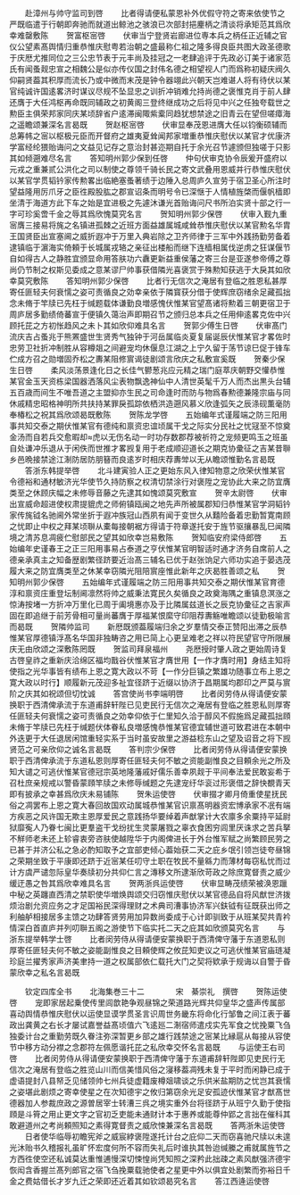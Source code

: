 <!-- { "loadSidebar": true } -->
　　赴漳州与帅守监司到啓
　　比者得请便私蒙恩补外优假守符之寄来依使节之严既临遣于行朝即奔驰而就道出鲸池之骇浪已次部封挹麈柄之清谈将承矩范其爲欣幸难罄敷陈
　　贺富枢宻啓
　　伏审当宁登贤岩廊进位専本兵之柄任正近辅之官仪公望素髙舆情归重恭惟庆慰粤若治朝之盛最称仁祖之隆多得良臣共图大政圣德歌于庆厯尤推同位之三公忠节表于元丰尚及挂冠之一老肆追评于先政必订美于诸家范氏有闻蚤觌忠宣之相魏公是似亦传仪国之封伟名德之相望视人门而爲称初疑庆阀久仰嗣贤葢其积厚而流长乃或中微而末茂是钟令器翊此兴朝天岂难谌人将有待伏以某官纯诚许国逺畧济时谋议尽规不坠显忠之训折冲销难允持尚德之褒惟克肖于前人肆还膺于大任鸿枢再命既同辅政之初黄阁三登终继成功之后将见中兴之任独夸载世之勲臣主俱荣邦家同庆某顷辞省户逺滞闽陬紫槖同趋犹想禁途之旧青云在望但嗟瘴海之遥瞻颂兼深名言曷既
　　贺赵枢宻啓
　　伏审显奉茂恩进膺大任以钧衡硕辅而总筹帏之宻以枢极元臣而开督府之雄夷夏耸闻邦家増重恭惟庆慰伏以某官才优康济学富经纶猥贻诲问之文益见记存之意治封甚迩期自托于余光召节遽颁但独嗟于只影其如倾遡难尽名言
　　答知明州郭少保到任啓
　　仲句伏审克协令辰爰开盛府以元戎之重兼贰公洪化之司以制使之尊领千骑长民之寄文武叠用恩威并行恭惟庆慰伏以某官学贯韬钤家传勲畧出临絶塞蚤著绩于边陲入总周庐久宣劳于宿卫圣心所注时望益隆用厉爪牙之臣徃殿股肱之郡宣诏条而明号令已深惬于人情植旌棨而偃帆樯即坐清于海道方此下车之始是宜进极之先遽沐谦光首贻诲问尺书所泊实贤十部之行一字可珍奚啻千金之辱其爲欣愧莫究名言
　　贺知明州郭少保啓
　　伏审入觐九重宻膺三接易将旄之名镇进孤棘之近班方面益雄属城咸耸恭惟庆慰伏以某官勲名华胄王国贤臣出宣塞阃之威折遐冲于万里入典岩除之卫齐师律于三军中外践扬勤劳备着逮镇临于濵海实倚頼于长城属戎辂之亲征出楼船而继下连樯相属伐逆虏之狂谋偃节自如得古人之静胜宜颁显命用答肤功六纛更新益重侯藩之寄三台是亚遂参帝傅之尊尚仍节制之权斯见委成之意某谬尸帅事获借隣光喜褒赏于殊勲知获逃于大戾其如欣幸莫究敷陈
　　答知明州郭少保啓
　　比者行无信次之淹居有登临之胜恩私甚厚寄任匪轻夫何衰懦之姿可责循良之効幸亲依于隣寳获分借于使辉庶窃绪余足藏孤拙念未脩于竿牍已先枉于缄题载体谦勤良増感愧伏惟某官望髙诸将勲着三朝更宿卫于周庐居多勤绩倚蕃宣于便镇久蔼治声即期召节之颁归总本兵之任用伸逺畧克佐中兴顾托芘之方初怅趋风之未卜其如欣仰难具名言
　　贺郭少傅生日啓
　　伏审髙门流庆吉占蚤兆于熊罴盛世生贤秀气独钟于河岳属临炎夏复届诞辰伏惟某官才畧佐时忠劳卫社折冲制胜从容樽爼之间避宠均休偃息江湖之上宁久留于荡节谅巳促于锋车伫成方召之勋増固乔松之夀某阻修賔谒徒剧颂言欣庆之私敷宣奚既
　　贺秦少保生日啓
　　柔风淡荡景逢化日之长佳气鬰葱兆应元精之瑞门庭萃庆朝野交懽恭惟某官金玉天资栋梁国器洒落风尘表物飘逸神仙中人清世英髦千万人而杰出黒头台辅五百歳而间生不唯吾道之主盟抑亦生民之司命逢时而防与物爲春勲德兼隆宗庙与同休戚精忠昭格神明所共扶持某罪戾孤踪依栖洪造遡风慕义欣逢弧矢之辰涤砚薫毫防奉椿松之祝其爲欣颂曷既敷陈
　　贺陈龙学啓
　　五始编年式谨履端之防三阳用事共知交泰之期伏惟某官有德纯和禀资忠谊顷属干戈之际实分民社之忧冦至不惊奠金汤而自若兵交愈暇却虎以无伤名动一时功存数郡荐被祈符之宠频更鸣玉之班虽自处谦冲乐退从于闲佚而世推才畧觊复用于老成顺迎道长之期克协彚征之吉某昔聨乡邑晩接禁途江淛防居防朋簮而良逺岁时相庆荐夀斚以无从瞻颂惟勤名言曷既
　　答浙东韩提举啓
　　北斗建寅验人正之更始东风入律知物意之欣荣伏惟某官令德裕和通材敏济光华使节久持防察之权清切禁涂行对褒陞之宠协此大来之防宜膺类至之休顾庆幅之未修辱音藤之先逮其如愧颂莫究敷宣
　　贺辛太尉啓
　　伏审出宣威命超进使权肃提貔虎之师俯镇瓯闽之地先声所被属郡知归恭惟某官学洞韬钤家传旄钺名驰阃外常坐折于遐冲族冠山西夙有闻于变世久从囏险备着忠勤暂寛南顾之忧即止中权之拜某顷聨从橐每接朝裾方得请于符章遂托安于旌节驱攘暴乱巳闻隣境之清苏息凋疲伫慰部民之望其如欣幸岂易敷陈
　　贺知临安府梁侍郎啓
　　五始编年史谨春王之正三阳用事易占泰道之亨伏惟某官明智适时通才济务自席前人之德亲承真主之知备歴剧繁径跻要近治髙三辅名已优于赵张饷足六师功实追于晏选茂履大来之防宜膺类至之休某幸窃隣光阻陪賔座惟此新年之庆曷胜善颂之私
　　贺知明州郭少保啓
　　五始编年式谨履端之防三阳用事共知交泰之期伏惟某官育德淳和禀资庄重登坛制阃凛然将帅之威秉法寛民久矣循良之政奠海隅之重镇息溟涨之惊涛按堵一方折冲万里化已周于阖境惠亦及于比隣属兹道长之辰克协彚征之吉家声固在即追继于前芳骨相可量尚蕃膺于厚福某恨縻守印阻荐夀觞唯瞻颂以徒勤极喻言而曷既
　　贺隣帅监司
　　新厯既颁葢履端归余之岁羣情交泰正赞阳出滞之辰恭惟某官厚德镇浮髙名华国非独畴咨之用已简上心更呈难老之祥以符民望官守所限展庆无由欣颂之深敷陈罔既
　　贺监司拜泉福州
　　尧厯授时肇人政之更始周诗复古啓皇祚之重新庆洽绵区福均戬谷伏惟某官才膺世用【一作才膺时用】身结主知将使指之光华事皆有绩布上恩之寛大政以不苛【一作分巨镇之繁雄功随事立布上恩之寛大政以时行】顺履新元茂迎多祉宜径跻于近缀以协济于昌期属均郡印之严莫与賔阶之庆其如祝颂但切忱诚
　　答宫使尚书李端明啓
　　比者闵劳侍从得请便安蒙换职于西清俾承流于东道甫辞轩陛已见吏民行无信次之淹居有登临之胜恩私则厚寄任匪轻夫何衰懦之姿可责循良之効幸仰依于仁里知久洽于醇风不假施爲足藏孤拙頋未脩于竿牍已先枉于缄题伏体眷私良増感愧恭惟某官德宜辅世道可致君进在本朝中外迭更于大任退居闲馆重轻实系于当时虽安故里之游益稔东山之望及诏音之将下觊贤范之可亲欣仰之诚名言曷既
　　答判宗少保啓
　　比者闵劳侍从得请便安蒙换职于西清俾承流于东道私恩则厚寄任匪轻夫何不敏之资能副惟良之目頼余光之所及知大谴之可逃伏惟某官德冠宗英地隆藩戚好儒乐善幸夙觌于平间奉法爱民敢妄希于召杜庶亲规戒以警昏蒙頋竿牍之未修辱缄题之先逮宠纡华衮过形褒借之辞快覩青天即有披承之幸甚爲欣庆未易铺陈
　　贺朱运使啓
　　伏审掇才卿月倚重使星抚民俗之凋罢布上恩之寛大春回故国欢动属城恭惟某官识禀髙明器资宏博承家不冺有端方疾恶之风许国无欺主恩厚爱民之意践扬华要绰着声猷掌计大农廪多余粟持平延尉狱靡寃人乃眷七闽比更羣盗干戈纷扰生灵蒙屠戮之辜衣食困穷闾里厌诛求之苦兵拏不觧师老未还上轸睿衷旁咨肤使越陞华于内阁俾进长于外台惟军赋之尚繁顾民劳之已甚于并济公私之急必酌知取予之宜部吏倾心葢始获二天之庇乡氓引领岂徒夸昼锦之荣期坐致于平康即还跻于近宻某任叨守土职在牧民不量緜力而薄材每窃私忧而过计方虞严谴忽际皇华奏牍初分共仰仁言之漙移文所逮渐欣苛政之除庶寛督责之威少缓迂愚之咎其爲欣幸难具名言
　　贺两浙呉运使啓
　　伏审显畴茂绩荣被涣恩躐中秘之英躔直西清之禁职使华増焕舆颂交归窃惟庆慰伏以某官德品自将风猷世济拨烦治剧允资应务之才足国裕民深得理财之术典司漕事协济军兴鈇钺有征既获出师之利舳舻相接居多主馈之功肆答贤劳用加异数尚委成于心计即驯致于从班某契共青衿情深白首直庐并列叨聨五阁之游使节下临实托二天之庇其如欣颁莫究名言
　　与浙东提举韩学士啓
　　比者闵劳侍从得请便安蒙换职于西清俾守藩于东道恩私则厚寄任匪轻夫何不敏之姿能副惟良之目頼使辉之攸芘知吏议之可逃伏惟某官庙琏凝珍庭兰擢秀家声济美聿持一道之权属部依仁载托大门之契将欵承于规诲以自警于昏蒙欣幸之私名言曷既

　　钦定四库全书
　　北海集巻三十二　　　　宋　綦崇礼　撰啓
　　贺陈运使啓
　　宠即家居起乗使传里闾歆艳争观昼锦之荣道路光辉共仰皇华之盛声传属部喜动舆情恭惟庆慰伏以运使显谟学贯圣言识周世务畿东将命化行邹鲁之间江表于蕃政出龚黄之右长才屡试嘉誉益髙顷值六飞逺廵二淛宿师遣戍实先军食之忧挽粟飞刍独委计台之重勤劳既久眷注弥深暂更乡部之雄行践禁途之宻某比縁扈从每接从容使节中移方动分襟之念郡符左佩愿谐托芘之私欣幸交怀名言曷既
　　与运使王右司啓
　　比者闵劳侍从得请便安蒙换职于西清俾守藩于东道甫辞轩陛即见吏民行无信次之淹居有登临之胜览山川而信美惜风俗之寖移葢凋残未复于平时而闲静已成于虚语提封八县帑乏见储领帅七州兵徒虚籍废樽爼啸谈之乐供米盐期防之忧岂其衰懦之姿堪此剧烦之寄幸使星之在次知德宇之攸归第窃余光足安孤迹伏惟某官才猷髙世德器加人参裁庶政之源曽居宰士转漕三呉之境实重外台将径跻于从班宁久勤于使指頋是斗筲之用止更文字之官初乏吏能未通财计本于惠养或能尊仲郢之言拙在催科其敢避道州之考尚頼照知之素得寛督责之威欣悚兼深名言曷既
　　答两浙朱运使啓
　　日者使华临辱初瞻宪斧之威宸綍褒陞遂托计台之庇仰二天而窃喜驰尺牍以未遑光沐贻书久稽报礼虽旷怀宏度何所不容而失礼后时谁执其咎迨缄縢之甫就属旌节之方西徃使空还私诚莫达重惟逋慢深切悚惶尚凭知照之深矜此拙疎之素风猷强济德宇恢闳含香握兰髙列郎官之宿飞刍挽粟载驰使者之星更中外以俱宜处剧繁而弥裕日千金之费姑借长才岁九迁之荣即还近着其如钦颂曷究名言
　　答江西逄运使啓
